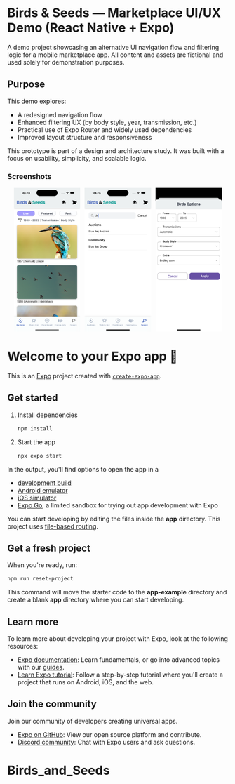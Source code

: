 # Birds & Seeds — Marketplace UI/UX Demo (React Native + Expo)

A demo project showcasing an alternative UI navigation flow and filtering logic for a mobile marketplace app. All content and assets are fictional and used solely for demonstration purposes.

## Purpose

This demo explores:

- A redesigned navigation flow
- Enhanced filtering UX (by body style, year, transmission, etc.)
- Practical use of Expo Router and widely used dependencies
- Improved layout structure and responsiveness

This prototype is part of a design and architecture study.
It was built with a focus on usability, simplicity, and scalable logic.

### Screenshots

<div style="display: flex; gap: 10px; justify-content: center;">
  <img src="./screenshots/home.png" width="30%" />
  <img src="./screenshots/search.png" width="30%" />
  <img src="./screenshots/filters.png" width="30%" />
</div>

# Welcome to your Expo app 👋

This is an [Expo](https://expo.dev) project created with [`create-expo-app`](https://www.npmjs.com/package/create-expo-app).

## Get started

1. Install dependencies

   ```bash
   npm install
   ```

2. Start the app

   ```bash
   npx expo start
   ```

In the output, you'll find options to open the app in a

- [development build](https://docs.expo.dev/develop/development-builds/introduction/)
- [Android emulator](https://docs.expo.dev/workflow/android-studio-emulator/)
- [iOS simulator](https://docs.expo.dev/workflow/ios-simulator/)
- [Expo Go](https://expo.dev/go), a limited sandbox for trying out app development with Expo

You can start developing by editing the files inside the **app** directory. This project uses [file-based routing](https://docs.expo.dev/router/introduction).

## Get a fresh project

When you're ready, run:

```bash
npm run reset-project
```

This command will move the starter code to the **app-example** directory and create a blank **app** directory where you can start developing.

## Learn more

To learn more about developing your project with Expo, look at the following resources:

- [Expo documentation](https://docs.expo.dev/): Learn fundamentals, or go into advanced topics with our [guides](https://docs.expo.dev/guides).
- [Learn Expo tutorial](https://docs.expo.dev/tutorial/introduction/): Follow a step-by-step tutorial where you'll create a project that runs on Android, iOS, and the web.

## Join the community

Join our community of developers creating universal apps.

- [Expo on GitHub](https://github.com/expo/expo): View our open source platform and contribute.
- [Discord community](https://chat.expo.dev): Chat with Expo users and ask questions.

# Birds_and_Seeds